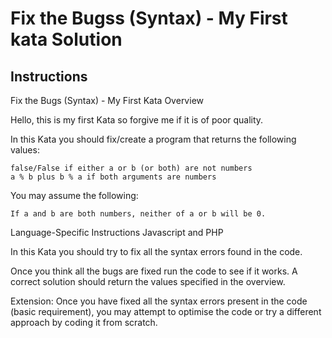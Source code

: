 # Fix the Bugss (Syntax) - My First kata Solution

## Instructions

Fix the Bugs (Syntax) - My First Kata
Overview

Hello, this is my first Kata so forgive me if it is of poor quality.

In this Kata you should fix/create a program that returns the following values:

    false/False if either a or b (or both) are not numbers
    a % b plus b % a if both arguments are numbers

You may assume the following:

    If a and b are both numbers, neither of a or b will be 0.

Language-Specific Instructions
Javascript and PHP

In this Kata you should try to fix all the syntax errors found in the code.

Once you think all the bugs are fixed run the code to see if it works. A correct solution should return the values specified in the overview.

Extension: Once you have fixed all the syntax errors present in the code (basic requirement), you may attempt to optimise the code or try a different approach by coding it from scratch.
